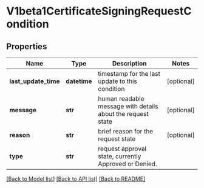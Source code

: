 # V1beta1CertificateSigningRequestCondition

## Properties
Name | Type | Description | Notes
------------ | ------------- | ------------- | -------------
**last_update_time** | **datetime** | timestamp for the last update to this condition | [optional] 
**message** | **str** | human readable message with details about the request state | [optional] 
**reason** | **str** | brief reason for the request state | [optional] 
**type** | **str** | request approval state, currently Approved or Denied. | 

[[Back to Model list]](../README.md#documentation-for-models) [[Back to API list]](../README.md#documentation-for-api-endpoints) [[Back to README]](../README.md)


